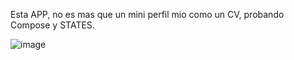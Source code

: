 Esta APP, no es mas que un mini perfil mio como un CV, probando Compose y STATES. 

![image](https://github.com/GColina/ComposeStates-Estados-/assets/121101574/574e10a0-43cd-488c-9f42-53973ee0718e)
